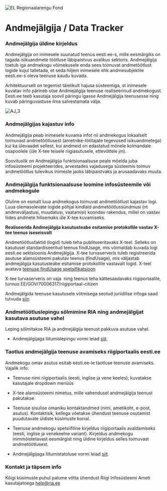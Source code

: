 ![EL Regionaalarengu Fond](doc/img/EL_Regionaalarengu_Fond_horisontaalne.jpg)

Andmejälgija / Data Tracker
=====================

### Andmejälgija üldine kirjeldus

Andmejälgija on inimesele suunatud teenus eesti.ee-s, mille eesmärgiks on tagada isikuandmete töötluse läbipaistvus avalikus sektoris. Andmejälgija toetub iga andmekogu võimekusele enda sees toimuvat andmetöötlust logide kujul talletada, et seda hiljem inimesele ehk andmesubjektile eesti.ee-s oleva teenuse kaudu kuvada. 

Arhitektuurselt on tegemist täielikult hajusa süsteemiga, st inimesele kuvatav info pärineb otse Andmejälgija teenuse realiseerinud andmekogust. Eesti.ee teeb kasutaja soovil päringu igasse Andmejälgija teenusesse ning kuvab päringuvastuse ilma salvestamata välja.

![AJ_3](img/aj_model.PNG)
### Andmejälgijas kajastuv info

Andmejälgija peab inimesele kuvama infot nii andmekogus lokaalselt toimuvast andmetöötlusest (ametnike-töötajate tegevused isikuandmetega) kui ka ülevaadet sellest, kui andmeid on edastatud mõnele kolmandale osapoolele (üle X-tee teisele riigiasutusele, ettevõttele jm). 

Soovituslik on Andmejälgija funktsionaalsuse peale mõelda juba infosüsteemi projekteerides, arvestades vajadusega süsteemis toimuv andmetöötlus tulevikus inimeste jaoks läbipaistvaks ja arusaadavaks muuta. 

### Andmejälgija funktsionaalsuse loomine infosüsteemile või andmekogule
Oluline on esmalt luua andmekogus toimuvat andmetöötlust kajastav logi. Luua olemasolevate logide põhjal kindlaid andmetöötlussündmusi (nt andmeväljastusi, muudatusi, vaatamisi) koondav rakendus, millel on vastav liides andmete hilisemaks üle X-tee kuvamiseks.

**Realiseerida Andmejälgija kasutusteabe esitamise protokollile vastav X-tee teenus iseseisvalt**

Andmetöötlusfaktid (logid) tuleb teha publitseeritavaks X-teel. Selleks on kasutusel standardiseeritud teenus findUsage, mis võimaldab kuvada logi eesti.ee sektsioonis Andmejälgija. X-tee turvaserveris tuleb registreerida asutuse alamsüsteemi pakutav teenus (findUsage), mis väljastab andmejälgija kasutusteabe esitamise protokollile vastavalt logid. X-teel avatava [teenuse findUsage spetsifikatsioon](https://github.com/sipsu1/AJ/blob/master/doc/spetsifikatsioonid/Kasutusteabe_esitamise_protokoll.md)

X-tee turvaserveris on vaja  ning teenus teha kättesaadavaks riigiportaalile, tunnus EE/GOV/70006317/riigiportaal-citizen

Andmejälgida teenuse kasutusele võtmisega seotud juriidilise infoga saad tutvuda [siin](https://github.com/sipsu1/AJ/blob/master/doc/Rakendusjuhend.md)

###  Andmetöötluslepingu sõlmimine RIA ning andmejälgijat kasutava asutuse vahel

Leping sõlmitakse RIA ja andmejälgija teenust pakkuva asutuse vahel.

* Andmejälgijaga liitumislepingu vormi leiad [siit](https://github.com/sipsu1/AJ/blob/master/doc/Andmej%C3%A4lgija%20liitumisleping%20p%C3%B5hi.docx).

###  Taotlus andmejälgija teenuse avamiseks riigiportaalis eesti.ee

Andmekogu omav asutus esitab eesti.ee-le taotluse teenuse avamiseks. Vajalik info:
* Teenuse nimi riigiportaalis (eesti, inglise ja vene keeles); kuvatakse kasutajale dropdown menüüs
* X-tee alamsüsteemi nimetus, mille vahendusel andmejälgija teenust pakutakse
* Teenuse sisulise omaniku kontaktandmed (nimi, ametikoht, e-post, asutus). Kontaktisik, kellega võetakse ühendust teenuse osutamist puudutavate üldiste küsimuste korral.
* Teenuse andmekogu spetsiifiline kirjeldus riigiportaalis avaldamiseks (eesti, inglise ja venekeelne variant). Kirjeldus andmekogu inimmõistetavast eesmärgist ning üldine kirjeldus selles toimuvast andmetöötlusest.

* Andmejälgijaga liitumistatoluse vormi leiad [siit](https://github.com/sipsu1/AJ/blob/master/doc/Andmej%C3%A4lgija%20liitumistaotlus%20p%C3%B5hi.docx).

### Kontakt ja täpsem info

Kõigi küsimuste puhul palume võtta ühendust Riigi Infosüsteemi Ameti kasutajatoega help@ria.ee
